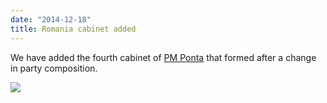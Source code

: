 ```yaml
---
date: "2014-12-18"
title: Romania cabinet added
---
```


We have added the fourth cabinet of [PM Ponta](http://dev.parlgov.org/data/rou/cabinet-party/2014-12-15/) that formed after a change in party composition.

![](/images/parliament-germany.jpg)
